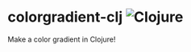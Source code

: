 # colorgradient-clj ![Clojure](https://img.shields.io/github/workflow/status/jakeroggenbuck/colorgradient-clj/Clojure?style=for-the-badge)
Make a color gradient in Clojure!

